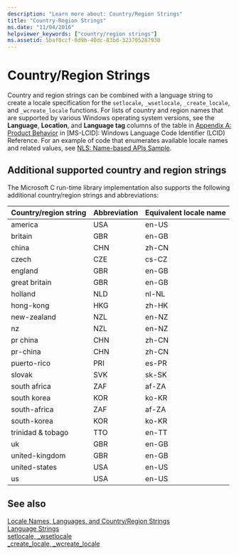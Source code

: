 ```yaml
---
description: "Learn more about: Country/Region Strings"
title: "Country-Region Strings"
ms.date: "11/04/2016"
helpviewer_keywords: ["country/region strings"]
ms.assetid: 5baf0ccf-0d9b-40dc-83bd-323705287930
---
```

# Country/Region Strings

Country and region strings can be combined with a language string to create a locale specification for the `setlocale`, `_wsetlocale`, `_create_locale`, and `_wcreate_locale` functions. For lists of country and region names that are supported by various Windows operating system versions, see the **Language**, **Location**, and **Language tag** columns of the table in [Appendix A: Product Behavior](/openspecs/windows_protocols/ms-lcid/a9eac961-e77d-41a6-90a5-ce1a8b0cdb9c) in \[MS-LCID]: Windows Language Code Identifier (LCID) Reference. For an example of code that enumerates available locale names and related values, see [NLS: Name-based APIs Sample](/windows/win32/intl/nls--name-based-apis-sample).

## Additional supported country and region strings

The Microsoft C run-time library implementation also supports the following additional country/region strings and abbreviations:

|Country/region string|Abbreviation|Equivalent locale name|
|----------------------------|------------------|----------------------------|
|america|USA|en-US|
|britain|GBR|en-GB|
|china|CHN|zh-CN|
|czech|CZE|cs-CZ|
|england|GBR|en-GB|
|great britain|GBR|en-GB|
|holland|NLD|nl-NL|
|hong-kong|HKG|zh-HK|
|new-zealand|NZL|en-NZ|
|nz|NZL|en-NZ|
|pr china|CHN|zh-CN|
|pr-china|CHN|zh-CN|
|puerto-rico|PRI|es-PR|
|slovak|SVK|sk-SK|
|south africa|ZAF|af-ZA|
|south korea|KOR|ko-KR|
|south-africa|ZAF|af-ZA|
|south-korea|KOR|ko-KR|
|trinidad & tobago|TTO|en-TT|
|uk|GBR|en-GB|
|united-kingdom|GBR|en-GB|
|united-states|USA|en-US|
|us|USA|en-US|

## See also

[Locale Names, Languages, and Country/Region Strings](../c-runtime-library/locale-names-languages-and-country-region-strings.md)<br/>
[Language Strings](../c-runtime-library/language-strings.md)<br/>
[setlocale, _wsetlocale](../c-runtime-library/reference/setlocale-wsetlocale.md)<br/>
[_create_locale, _wcreate_locale](../c-runtime-library/reference/create-locale-wcreate-locale.md)
